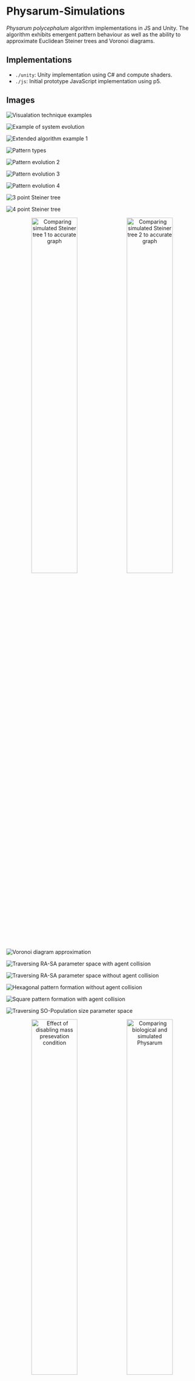 # Physarum-Simulations

*Physarum polycephalum* algorithm implementations in JS and Unity. The algorithm exhibits emergent pattern behaviour as well as the ability to approximate Euclidean Steiner trees and Voronoi diagrams.

## Implementations
- `./unity`: Unity implementation using C# and compute shaders.
- `./js`: Initial prototype JavaScript implementation using p5.

## Images
![Visualation technique examples](./images/visualisationExamples.png)

![Example of system evolution](./images/visualisation_example_1.png)

![Extended algorithm example 1](./images/extended_algorithm_example_1.png)

![Pattern types](./images/pattern_types.png)

![Pattern evolution 2](./images/evolution_2.png)

![Pattern evolution 3](./images/evolution_3.png)

![Pattern evolution 4](./images/evolution_4.png)

![3 point Steiner tree](./images/steiner_3.png)

![4 point Steiner tree](./images/steiner_4.png)

<p align="center">
  <img src="./images/steiner_simulation_1.png" alt="Comparing simulated Steiner tree 1 to accurate graph" width="49%" />
  <img src="./images/steiner_simulation_2.png" alt="Comparing simulated Steiner tree 2 to accurate graph" width="49%" />
</p>

![Voronoi diagram approximation](./images/voronoi_simulation_1.png)

![Traversing RA-SA parameter space with agent collision](./images/raVsSa.png)

![Traversing RA-SA parameter space without agent collision](./images/raVsSa_withoutCollision.png)

![Hexagonal pattern formation without agent collision](./images/hexagonalPattern_noCollision.png)

![Square pattern formation with agent collision](./images/squarePattern.png)

![Traversing SO-Population size parameter space](./images/soVsPopulationSize.png)

<p align="center">
  <img src="./images/mass_preservation_difference.png" alt="Effect of disabling mass presevation condition" width="49%" />
  <img src="./images/biology_approximation.png" alt="Comparing biological and simulated Physarum" width="49%" />
</p>

## References
- [Original algorithm article (Jeff Jones, 2010)](https://direct.mit.edu/artl/article/16/2/127/2650/Characteristics-of-Pattern-Formation-and-Evolution)
- [GPU-powered *Physarum* simulation blog bost (Sage Jenson, 2019)](https://cargocollective.com/sagejenson/physarum)
- [Slime mould simulations in Unity (Sebastian Lague, 2021)](https://www.youtube.com/watch?v=X-iSQQgOd1A)
- [*Physarum* artwork using p5.js (Julien Verneuil, 2021)](https://www.onirom.fr/slime.html)
- [PCG hash](https://www.pcg-random.org/index.html)
- [Nakagaki, T., Kobayashi, R., Nishiura, Y. & Ueda, T. Obtaining multiple separate food sources: behavioural intelligence in the Physarum plasmodium.](https://pmc.ncbi.nlm.nih.gov/articles/PMC1691859/)
- [Shirakawa, T. & Gunji, Y.-P. Computation of Voronoi diagram and collisionfree path using the plasmodium of Physarum polycephalum](https://www.researchgate.net/publication/220475098_Computation_of_Voronoi_Diagram_and_Collision-free_Path_using_the_Plasmodium_of_Physarum_polycephalum)

